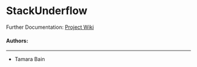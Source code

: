 StackUnderflow
==============

Further Documentation: [Project Wiki](https://github.com/CMPUT301F14T08/StackUnderflow/wiki)  

#### Authors:
-------------
- Tamara Bain  
